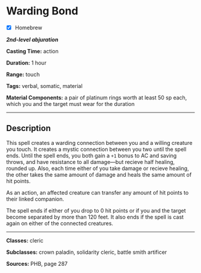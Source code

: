 # Warding Bond

- [x] Homebrew

***2nd-level abjuration***

**Casting Time:** action

**Duration:** 1 hour

**Range:** touch

**Tags:** verbal, somatic, material

**Material Components:** a pair of platinum rings worth at least 50 sp each, which you and the target must wear for the duration

---

## Description
This spell creates a warding connection between you and a willing creature you touch. It creates a mystic connection between you two until the spell ends. Until the spell ends, you both gain a `+1` bonus to AC and saving throws, and have resistance to all damage&mdash;but recieve half healing, rounded up. Also, each time either of you take damage or recieve healing, the other takes the same amount of damage and heals the same amount of hit points.

As an action, an affected creature can transfer any amount of hit points to their linked companion.

The spell ends if either of you drop to 0 hit points or if you and the target become separated by more than 120 feet. It also ends if the spell is cast again on either of the connected creatures.

---

**Classes:** cleric

**Subclasses:** crown paladin, solidarity cleric, battle smith artificer

**Sources:** PHB, page 287
